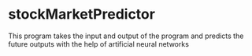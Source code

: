 # stockMarketPredictor
This program takes the input and output of the program and predicts the future outputs with the help of artificial neural networks
